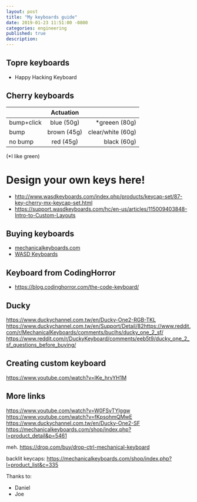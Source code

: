 ```yaml
---
layout: post
title: "My keyboards guide"
date: 2019-01-23 11:51:00 -0800
categories: engineering
published: true
description:
---
```



## Topre keyboards

- Happy Hacking Keyboard 


## Cherry keyboards

|          | Actuation     |       |
|----------|:-------------:|------:|
| bump+click | blue (50g) | *greeen (80g) |
| bump |    brown (45g)   | clear/white (60g) |
| no bump | red (45g) | black (60g) |


(*I like green)

# Design your own keys here!
- http://www.wasdkeyboards.com/index.php/products/keycap-set/87-key-cherry-mx-keycap-set.html
- https://support.wasdkeyboards.com/hc/en-us/articles/115009403848-Intro-to-Custom-Layouts

## Buying keyboards
- [mechanicalkeyboards.com](https://mechanicalkeyboards.com/)
- [WASD Keyboards](https://www.wasdkeyboards.com/) 

## Keyboard from CodingHorror

- https://blog.codinghorror.com/the-code-keyboard/


## Ducky
https://www.duckychannel.com.tw/en/Ducky-One2-RGB-TKL
https://www.duckychannel.com.tw/en/Support/Detail/82https://www.reddit.com/r/MechanicalKeyboards/comments/buclhs/ducky_one_2_sf/
https://www.reddit.com/r/DuckyKeyboard/comments/eeb5t9/ducky_one_2_sf_questions_before_buying/

## Creating custom keyboard
https://www.youtube.com/watch?v=IKe_hrvYH1M

## More links
https://www.youtube.com/watch?v=W0FSvTYlggw
https://www.youtube.com/watch?v=fKpsohmQMwE
https://www.duckychannel.com.tw/en/Ducky-One2-SF
https://mechanicalkeyboards.com/shop/index.php?l=product_detail&p=5461

meh.
https://drop.com/buy/drop-ctrl-mechanical-keyboard


backlit keycaps:
https://mechanicalkeyboards.com/shop/index.php?l=product_list&c=335

Thanks to:

- Daniel
- Joe
